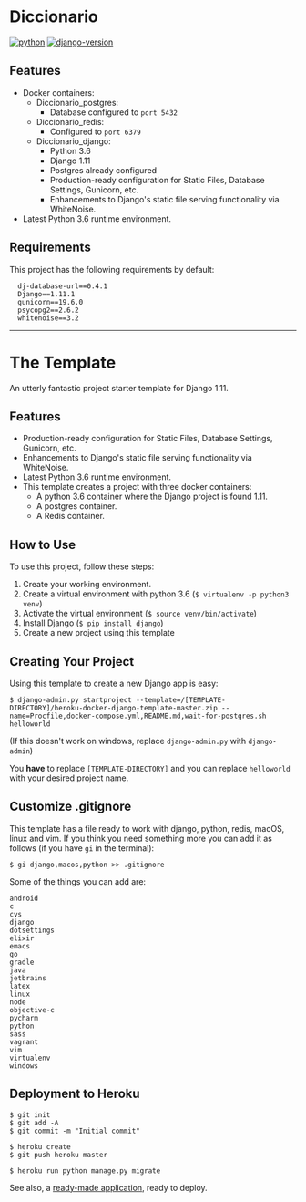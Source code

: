 # Diccionario
[![python](https://img.shields.io/badge/python-3.6-blue.svg "python 3.6")](https://docs.python.org/3/whatsnew/3.6.html)
[![django-version](https://img.shields.io/badge/django-1.11-blue.svg "django 1.11")](https://docs.djangoproject.com/en/1.11/releases/1.11/)

## Features

 - Docker containers:
   - Diccionario_postgres:
     - Database configured to `port 5432`
   - Diccionario_redis:
     - Configured to `port 6379`
   - Diccionario_django:
     - Python 3.6
     - Django 1.11
     - Postgres already configured
     - Production-ready configuration for Static Files, Database Settings, Gunicorn, etc.
     - Enhancements to Django's static file serving functionality via WhiteNoise.
 - Latest Python 3.6 runtime environment.

## Requirements
This project has the following requirements by default:

```
  dj-database-url==0.4.1
  Django==1.11.1
  gunicorn==19.6.0
  psycopg2==2.6.2
  whitenoise==3.2
```
- - -

# The Template
An utterly fantastic project starter template for Django 1.11.

## Features
 - Production-ready configuration for Static Files, Database Settings, Gunicorn, etc.
 - Enhancements to Django's static file serving functionality via WhiteNoise.
 - Latest Python 3.6 runtime environment.
 - This template creates a project with three docker containers:
    - A python 3.6 container where the Django project is found 1.11.
    - A postgres container.
    - A Redis container.

## How to Use

To use this project, follow these steps:

1. Create your working environment.
2. Create a virtual environment with python 3.6 (`$ virtualenv -p python3 venv`)
3. Activate the virtual environment (`$ source venv/bin/activate`)
3. Install Django (`$ pip install django`)
4. Create a new project using this template

## Creating Your Project

Using this template to create a new Django app is easy:

    $ django-admin.py startproject --template=/[TEMPLATE-DIRECTORY]/heroku-docker-django-template-master.zip --name=Procfile,docker-compose.yml,README.md,wait-for-postgres.sh helloworld

(If this doesn't work on windows, replace `django-admin.py` with `django-admin`)

You **have** to replace ``[TEMPLATE-DIRECTORY]``  and you can replace ``helloworld`` with your desired project name.

## Customize .gitignore

This template has a file ready to work with django, python, redis, macOS, linux and vim. If you think you need something more you can add it as follows (if you have `gi` in the terminal):
```
$ gi django,macos,python >> .gitignore
```
Some of the things you can add are:
```
android
c
cvs
django
dotsettings
elixir
emacs
go
gradle
java
jetbrains
latex
linux
node
objective-c
pycharm
python
sass
vagrant
vim
virtualenv
windows
```

## Deployment to Heroku

    $ git init
    $ git add -A
    $ git commit -m "Initial commit"

    $ heroku create
    $ git push heroku master

    $ heroku run python manage.py migrate

See also, a [ready-made application](https://github.com/heroku/python-getting-started), ready to deploy.
